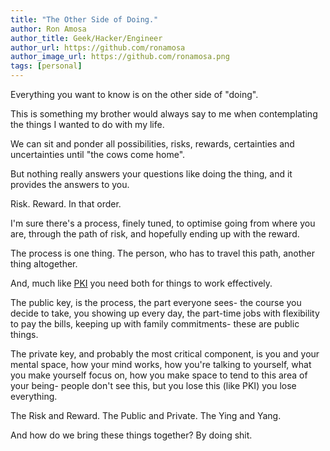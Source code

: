 ```yaml
---
title: "The Other Side of Doing."
author: Ron Amosa
author_title: Geek/Hacker/Engineer
author_url: https://github.com/ronamosa
author_image_url: https://github.com/ronamosa.png
tags: [personal]
---
```


Everything you want to know is on the other side of "doing".

This is something my brother would always say to me when contemplating the things I wanted to do with my life.

We can sit and ponder all possibilities, risks, rewards, certainties and uncertainties until "the cows come home".

But nothing really answers your questions like doing the thing, and it provides the answers to you.

<!--truncate-->

Risk. Reward. In that order.

I'm sure there's a process, finely tuned, to optimise going from where you are, through the path of risk, and hopefully ending up with the reward.

The process is one thing. The person, who has to travel this path, another thing altogether.

And, much like [PKI](https://en.wikipedia.org/wiki/Public_key_infrastructure) you need both for things to work effectively.

The public key, is the process, the part everyone sees- the course you decide to take, you showing up every day, the part-time jobs with flexibility to pay the bills, keeping up with family commitments- these are public things.

The private key, and probably the most critical component, is you and your mental space, how your mind works, how you're talking to yourself, what you make yourself focus on, how you make space to tend to this area of your being- people don't see this, but you lose this (like PKI) you lose everything.

The Risk and Reward. The Public and Private. The Ying and Yang.

And how do we bring these things together? By doing shit.
